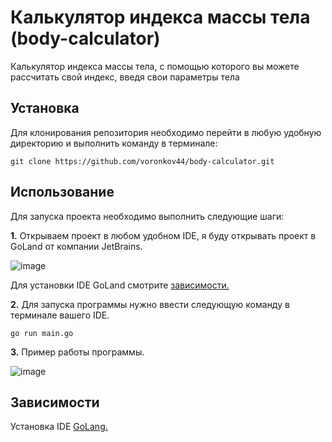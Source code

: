 
# **Калькулятор индекса массы тела (body-calculator)**
Калькулятор индекса массы тела, с помощью которого вы можете рассчитать свой индекс, введя свои параметры тела

## **Установка**
Для клонирования репозитория необходимо перейти в любую удобную директорию и выполнить команду в терминале:

```no-highlight
git clone https://github.com/voronkov44/body-calculator.git
```


## **Использование**

Для запуска проекта необходимо выполнить следующие шаги:

**1.** Открываем проект в любом удобном IDE, я буду открывать проект в GoLand от компании JetBrains.

![image](https://github.com/user-attachments/assets/fa557246-69a2-43b4-a0e8-f456d14690d3)

Для установки IDE GoLand смотрите [зависимости.](https://github.com/voronkov44/body-calculator/tree/main2?tab=readme-ov-file#%D0%B7%D0%B0%D0%B2%D0%B8%D1%81%D0%B8%D0%BC%D0%BE%D1%81%D1%82%D0%B8) 

**2.** Для запуска программы нужно ввести следующую команду в терминале вашего IDE.
```no-highlight
go run main.go
```

**3.** Пример работы программы.

![image](https://github.com/user-attachments/assets/2a186b5f-0dca-42c3-b086-a97a39cee3b2)


## **Зависимости**

Установка IDE [GoLang.](https://www.jetbrains.com/go/)
